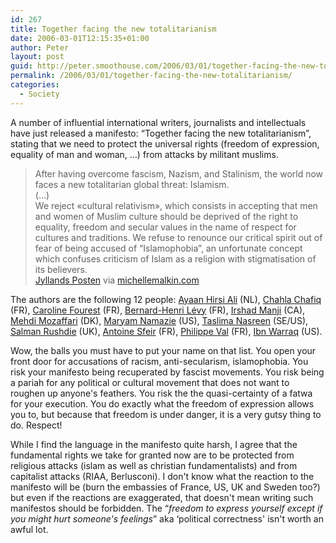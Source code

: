 ```yaml
---
id: 267
title: Together facing the new totalitarianism
date: 2006-03-01T12:15:35+01:00
author: Peter
layout: post
guid: http://peter.smoothouse.com/2006/03/01/together-facing-the-new-totalitarianism/
permalink: /2006/03/01/together-facing-the-new-totalitarianism/
categories:
  - Society
---
```

A number of influential international writers, journalists and intellectuals have just released a manifesto: &#8220;Together facing the new totalitarianism&#8221;, stating that we need to protect the universal rights (freedom of expression, equality of man and woman, &#8230;) from attacks by militant muslims.

> After having overcome fascism, Nazism, and Stalinism, the world now faces a new totalitarian global threat: Islamism.  
> (&#8230;)  
> We reject «cultural relativism», which consists in accepting that men and women of Muslim culture should be deprived of the right to equality, freedom and secular values in the name of respect for cultures and traditions. We refuse to renounce our critical spirit out of fear of being accused of &#8220;Islamophobia&#8221;, an unfortunate concept which confuses criticism of Islam as a religion with stigmatisation of its believers.  
> [Jyllands Posten](http://www.jp.dk/indland/artikel:aid=3585740/) via [michellemalkin.com](http://michellemalkin.com/archives/004683.htm)

The authors are the following 12 people: [Ayaan Hirsi Ali](http://en.wikipedia.org/wiki/Ayaan_Hirsi_Ali) (NL), [Chahla Chafiq](http://www.annuaire-au-feminin.net/bioBESKI-CHAFIQChahl.html) (FR), [Caroline Fourest](http://www.iheu.org/taxonomy/term/163) (FR), [Bernard-Henri Lévy](http://en.wikipedia.org/wiki/Bernard-Henri_Levy) (FR), [Irshad Manji](http://en.wikipedia.org/wiki/Irshad_Manji) (CA), [Mehdi Mozaffari](http://www.ps.au.dk/showpage.asp?lPageID=52) (DK), [Maryam Namazie](http://www.maryamnamazie.com/) (US), [Taslima Nasreen](http://taslimanasrin.com/) (SE/US), [Salman Rushdie](http://en.wikipedia.org/wiki/Salman_Rushdie) (UK), [Antoine Sfeir](http://fr.wikipedia.org/wiki/Antoine_Sfeir) (FR), [Philippe Val](http://en.wikipedia.org/wiki/Charlie_Hebdo) (FR), [Ibn Warraq](http://en.wikipedia.org/wiki/Ibn_Warraq) (US).  
<!--more-->

  
Wow, the balls you must have to put your name on that list. You open your front door for accusations of racism, anti-secularism, islamophobia. You risk your manifesto being recuperated by fascist movements. You risk being a pariah for any political or cultural movement that does not want to roughen up anyone's feathers. You risk the the quasi-certainty of a fatwa for your execution. You do exactly what the freedom of expression allows you to, but because that freedom is under danger, it is a very gutsy thing to do. Respect!

While I find the language in the manifesto quite harsh, I agree that the fundamental rights we take for granted now are to be protected from religious attacks (islam as well as christian fundamentalists) and from capitalist attacks (RIAA, Berlusconi). I don't know what the reaction to the manifesto will be (burn the embassies of France, US, UK and Sweden too?) but even if the reactions are exaggerated, that doesn't mean writing such manifestos should be forbidden. The &#8220;_freedom to express yourself except if you might hurt someone's feelings_&#8221; aka &#8216;political correctness' isn't worth an awful lot.